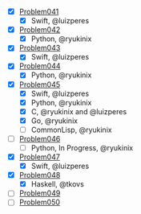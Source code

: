 - [X] [Problem041](https://projecteuler.net/problem=41)
	- [X] Swift, @luizperes
- [X] [Problem042](https://projecteuler.net/problem=42)
	- [X] Python, @ryukinix
- [X] [Problem043](https://projecteuler.net/problem=43)
	- [X] Swift, @luizperes
- [X] [Problem044](https://projecteuler.net/problem=44)
	- [X] Python, @ryukinix
- [X] [Problem045](https://projecteuler.net/problem=45)
	- [X] Swift, @luizperes
	- [X] Python, @ryukinix
	- [X] C, @ryukinix and @luizperes
	- [X] Go, @ryukinix
	- [ ] CommonLisp, @ryukinix
- [ ] [Problem046](https://projecteuler.net/problem=46)
	- [ ] Python, In Progress, @ryukinix
- [X] [Problem047](https://projecteuler.net/problem=47)
	- [X] Swift, @luizperes
- [X] [Problem048](https://projecteuler.net/problem=48)
	- [X] Haskell, @tkovs
- [ ] [Problem049](https://projecteuler.net/problem=49)
- [ ] [Problem050](https://projecteuler.net/problem=50)
